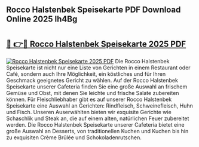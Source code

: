 ## Rocco Halstenbek Speisekarte PDF Download Online 2025 lh4Bg

# <h2><a href="http://gc9m6n9.nevu.top/?p=Rocco+Halstenbek+Speisekarte">🔗 👉🔴 Rocco Halstenbek Speisekarte 2025 PDF</a></h2>

[![Rocco Halstenbek Speisekarte 2025 PDF](https://i.imgur.com/dBaPXMq.png)](http://gc9m6n9.nevu.top/?p=Rocco+Halstenbek+Speisekarte)
Die Rocco Halstenbek Speisekarte ist nicht nur eine Liste von Gerichten in einem Restaurant oder Café, sondern auch Ihre Möglichkeit, ein köstliches und für Ihren Geschmack geeignetes Gericht zu wählen. Auf der Rocco Halstenbek Speisekarte unserer Cafeteria finden Sie eine große Auswahl an frischem Gemüse und Obst, mit denen Sie leichte und frische Salate zubereiten können. Für Fleischliebhaber gibt es auf unserer Rocco Halstenbek Speisekarte eine Auswahl an Gerichten: Rindfleisch, Schweinefleisch, Huhn und Fisch. Unseren Auserwählten bieten wir exquisite Gerichte wie Schaschlik und Steak an, die auf einem alten, natürlichen Feuer zubereitet werden. Die Rocco Halstenbek Speisekarte unserer Cafeteria bietet eine große Auswahl an Desserts, von traditionellen Kuchen und Kuchen bis hin zu exquisiten Crème Brûlée und Schokoladenrutschen.
